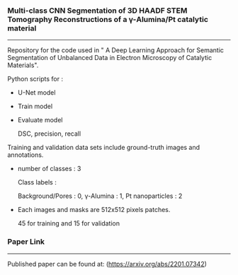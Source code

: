 ### Multi-class CNN Segmentation of 3D HAADF STEM Tomography Reconstructions of a &gamma;-Alumina/Pt catalytic material
***
Repository for the code used in " A Deep Learning Approach for Semantic Segmentation of Unbalanced Data in Electron Microscopy of Catalytic Materials".

Python scripts for :
* U-Net model
* Train model
* Evaluate model
  
  DSC, precision, recall

Training and validation data sets include ground-truth images and annotations. 
* number of classes : 3
  
  Class labels : 
  
  Background/Pores : 0,  &gamma;-Alumina : 1, Pt nanoparticles : 2
* Each images and masks are 512x512 pixels patches.

  45 for training and 15 for validation 


### Paper Link
***
Published paper can be found at:
(https://arxiv.org/abs/2201.07342)
